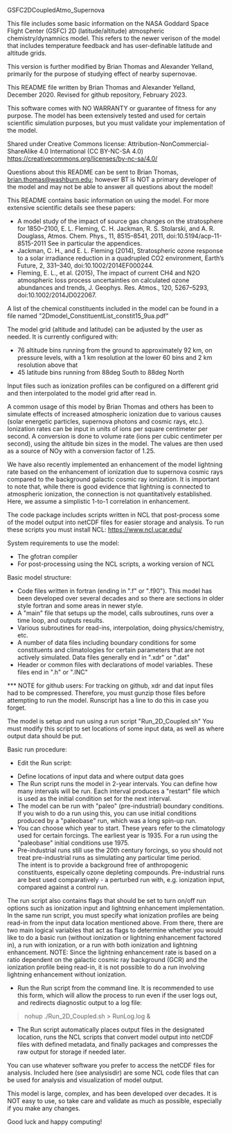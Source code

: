 GSFC2DCoupledAtmo_Supernova

This file includes some basic information on the NASA Goddard 
Space Flight Center (GSFC) 2D (latitude/altitude) atmospheric chemistry/dynamnics model.
This refers to the newer verison of the model that includes 
temperature feedback and has user-definable latitude and altitude grids.

This version is further modified by Brian Thomas and Alexander Yelland,
primarily for the purpose of studying effect of nearby supernovae.

This README file written by Brian Thomas and Alexander Yelland, December 2020.
Revised for github repository, February 2023.

This software comes with NO WARRANTY or guarantee of fitness for any purpose.
The model has been extensively tested and used for certain scientific 
simulation purposes, but you must validate your implementation of the model.

Shared under Creative Commons license:
Attribution-NonCommercial-ShareAlike 4.0 International (CC BY-NC-SA 4.0)
   https://creativecommons.org/licenses/by-nc-sa/4.0/

Questions about this README can be sent to Brian Thomas, brian.thomas@washburn.edu; 
however BT is NOT a primary developer of the model and may not be able to answer 
all questions about the model!

This README contains basic information on using the model. For more extensive
scientific details see these papers:
* A model study of the impact of source gas changes on the stratosphere for 1850–2100, 
E. L. Fleming, C. H. Jackman, R. S. Stolarski, and A. R. Douglass, Atmos. Chem. Phys., 
11, 8515–8541, 2011, doi:10.5194/acp-11-8515-2011
See in particular the appendices.
* Jackman, C. H., and E. L. Fleming (2014), Stratospheric ozone response to a solar 
irradiance reduction in a quadrupled CO2 environment, Earth’s Future, 2, 331–340, 
doi:10.1002/2014EF000244.
* Fleming, E. L., et al. (2015), The impact of current CH4 and N2O atmospheric loss 
process uncertainties on calculated ozone abundances and trends,
J. Geophys. Res. Atmos., 120, 5267–5293, doi:10.1002/2014JD022067.


A list of the chemical constituents included in the model can be found
in a file named "2Dmodel_ConstituentList_constit15_9ua.pdf"

The model grid (altitude and latitude) can be adjusted by the user as needed.
It is currently configured with: 
* 76 altitude bins running from the ground to approximately 92 km, on pressure levels,
  with a 1 km resolution at the lower 60 bins and 2 km resolution above that
* 45 latitude bins running from 88deg South to 88deg North

Input files such as ionization profiles can be configured on a different grid
and then interpolated to the model grid after read in.

A common usage of this model by Brian Thomas and others has been to simulate
effects of increased atmospheric ionization due to various causes (solar energetic
particles, supernova photons and cosmic rays, etc.).
Ionization rates can be input in units of ions per square centimeter per second.
A conversion is done to volume rate (ions per cubic centimeter per second),
using the altitude bin sizes in the model.
The values are then used as a source of NOy with a conversion factor of 1.25.

We have also recently implemented an enhancement of the model lightning rate
based on the enhancement of ionization due to supernova cosmic rays
compared to the background galactic cosmic ray ionization.
It is important to note that, while there is good evidence that lightning
is connected to atmospheric ionization, the connection is not quantitatively
established.  Here, we assume a simplistic 1-to-1 correlation in enhancement.

The code package includes scripts written in NCL that post-process
some of the model output into netCDF files for easier storage and analysis.
To run these scripts you must install NCL:
https://www.ncl.ucar.edu/

System requirements to use the model:
* The gfotran compiler
* For post-processing using the NCL scripts, a working version of NCL

Basic model structure:
* Code files written in fortran (ending in ".f" or ".f90").
  This model has been developed over several decades and so there 
  are sections in older style fortran and some areas in newer style.
* A "main" file that setups up the model, calls subroutines, 
  runs over a time loop, and outputs results.
* Various subroutines for read-ins, interpolation, doing physics/chemistry, etc.
* A number of data files including boundary conditions for some constituents and
  climatologies for certain parameters that are not actively simulated.
  Data files generally end in ".xdr" or ".dat"
* Header or common files with declarations of model variables.
  These files end in ".h" or ".INC"

*** NOTE for github users:
    For tracking on github, xdr and dat input files had to be compressed.
    Therefore, you must gunzip those files before attempting to run the model.
    Runscript has a line to do this in case you forget.

The model is setup and run using a run script "Run_2D_Coupled.sh"
You must modify this script to set locations of some input data,
as well as where output data should be put.

Basic run procedure:
* Edit the Run script:
 - Define locations of input data and where output data goes
 - The Run script runs the model in 2-year intervals.  You can define how many intervals
  will be run.  Each interval produces a "restart" file which is used as the initial
  condition set for the next interval.  
 - The model can be run with "paleo" (pre-industrial) boundary conditions.
  If you wish to do a run using this, you can use initial conditions 
  produced by a "paleobase" run, which was a long spin-up run.
 - You can choose which year to start.  These years refer to the climatology used
  for certain forcings.  The earliest year is 1935.  For a run using the "paleobase"
  initial conditions use 1975.
 - Pre-industrial runs still use the 20th century forcings, 
  so you should not treat pre-industrial runs as simulating any particular time period.  
  The intent is to provide a background free of anthropogenic constituents, 
  espeically ozone depleting compounds.
  Pre-industrial runs are best used comparatively - a perturbed run with, e.g. ionization 
  input, compared against a control run.

The run script also contains flags that should be set to turn on/off 
run options such as ionization input and lightning enhancement implementation. In the same 
run script, you must specify what ionization profiles are being read-in from the 
input data location mentioned above. From there, there are two main logical variables 
that act as flags to determine whether you would like to do a basic run (without 
ionization or lightning enhancement factored in), a run with ionization, or a run with both 
ionization and lightning enhancement. NOTE: Since the lightning enhancement rate is based on
a ratio dependent on the galactic cosmic ray background (GCR) and the ionization profile
being read-in, it is not possible to do a run involving lightning enhancement without ionization.


* Run the Run script from the command line.  It is recommended to use this form, which 
will allow the process to run even if the user logs out, and redirects diagnostic
output to a log file:

> nohup ./Run_2D_Coupled.sh > RunLog.log &

* The Run script automatically places output files in the designated location,
runs the NCL scripts that convert model output into netCDF files with defined metadata,
and finally packages and compresses the raw output for storage if needed later.

You can use whatever software you prefer to access the netCDF files for analysis.
Included here (see analysisdir) are some NCL code files that can be used for analysis
and visualization of model output.

This model is large, complex, and has been developed over decades.  It is NOT easy to use,
so take care and validate as much as possible, especially if you make any changes.

Good luck and happy computing!


